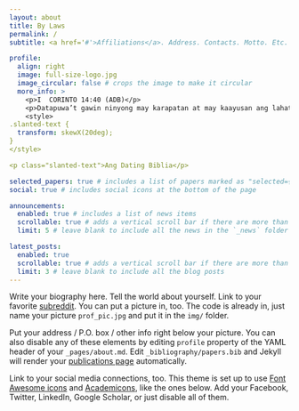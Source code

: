 ```yaml
---
layout: about
title: By Laws
permalink: /
subtitle: <a href='#'>Affiliations</a>. Address. Contacts. Motto. Etc.

profile:
  align: right
  image: full-size-logo.jpg
  image_circular: false # crops the image to make it circular
  more_info: >
    <p>I  CORINTO 14:40 (ADB)</p>
    <p>Datapuwa’t gawin ninyong may karapatan at may kaayusan ang lahat ng mga bagay.</p>
    <style>
.slanted-text {
  transform: skewX(20deg);
}
</style>

<p class="slanted-text">Ang Dating Biblia</p>

selected_papers: true # includes a list of papers marked as "selected={true}"
social: true # includes social icons at the bottom of the page

announcements:
  enabled: true # includes a list of news items
  scrollable: true # adds a vertical scroll bar if there are more than 3 news items
  limit: 5 # leave blank to include all the news in the `_news` folder

latest_posts:
  enabled: true
  scrollable: true # adds a vertical scroll bar if there are more than 3 new posts items
  limit: 3 # leave blank to include all the blog posts
---
```


Write your biography here. Tell the world about yourself. Link to your favorite [subreddit](http://reddit.com). You can put a picture in, too. The code is already in, just name your picture `prof_pic.jpg` and put it in the `img/` folder.

Put your address / P.O. box / other info right below your picture. You can also disable any of these elements by editing `profile` property of the YAML header of your `_pages/about.md`. Edit `_bibliography/papers.bib` and Jekyll will render your [publications page](/al-folio/publications/) automatically.

Link to your social media connections, too. This theme is set up to use [Font Awesome icons](https://fontawesome.com/) and [Academicons](https://jpswalsh.github.io/academicons/), like the ones below. Add your Facebook, Twitter, LinkedIn, Google Scholar, or just disable all of them.
